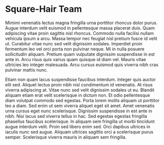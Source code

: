 # Square-Hair Team
Mimimi venenatis lectus magna fringilla urna porttitor rhoncus dolor purus. Augue interdum velit euismod in pellentesque massa placerat duis. Quam adipiscing vitae proin sagittis nisl rhoncus. Commodo nulla facilisi nullam vehicula ipsum a arcu. Massa tempor nec feugiat nisl pretium fusce id velit ut. Curabitur vitae nunc sed velit dignissim sodales. Imperdiet proin fermentum leo vel orci porta non pulvinar neque. Mi in nulla posuere sollicitudin aliquam. Pretium quam vulputate dignissim suspendisse in est ante in. Arcu risus quis varius quam quisque id diam vel. Mauris vitae ultricies leo integer malesuada. Arcu cursus euismod quis viverra nibh cras pulvinar mattis nunc.

Etiam non quam lacus suspendisse faucibus interdum. Integer quis auctor elit sed. Aliquet lectus proin nibh nisl condimentum id venenatis. At risus viverra adipiscing at. Vitae nunc sed velit dignissim sodales ut eu. Blandit aliquam etiam erat velit scelerisque in dictum non. Et odio pellentesque diam volutpat commodo sed egestas. Porta lorem mollis aliquam ut porttitor leo a diam. Sed enim ut sem viverra aliquet eget sit amet. Amet venenatis urna cursus eget nunc scelerisque. Dignissim suspendisse in est ante in nibh. Nisi lacus sed viverra tellus in hac. Sed egestas egestas fringilla phasellus faucibus scelerisque. In aliquam sem fringilla ut morbi tincidunt augue interdum velit. Proin sed libero enim sed. Orci dapibus ultrices in iaculis nunc sed augue. Aliquam ultrices sagittis orci a scelerisque purus semper. Scelerisque viverra mauris in aliquam sem fringilla.
